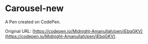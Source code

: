 # Carousel-new

A Pen created on CodePen.

Original URL: [https://codepen.io/Midnight-Amanullah/pen/jEbqGKV](https://codepen.io/Midnight-Amanullah/pen/jEbqGKV).

